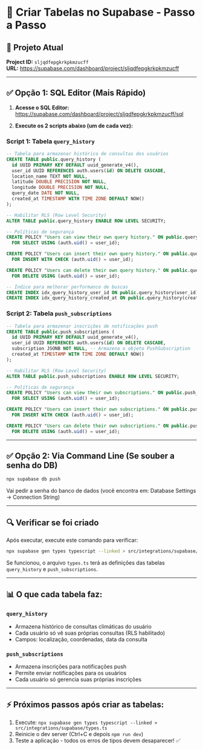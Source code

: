 # 🚀 Criar Tabelas no Supabase - Passo a Passo

## 📍 Projeto Atual
**Project ID:** `sljqdfepgkrkpkmzucff`  
**URL:** https://supabase.com/dashboard/project/sljqdfepgkrkpkmzucff

---

## ✅ Opção 1: SQL Editor (Mais Rápido)

1. **Acesse o SQL Editor:**
   https://supabase.com/dashboard/project/sljqdfepgkrkpkmzucff/sql

2. **Execute os 2 scripts abaixo (um de cada vez):**

### Script 1: Tabela `query_history`

```sql
-- Tabela para armazenar histórico de consultas dos usuários
CREATE TABLE public.query_history (
  id UUID PRIMARY KEY DEFAULT uuid_generate_v4(),
  user_id UUID REFERENCES auth.users(id) ON DELETE CASCADE,
  location_name TEXT NOT NULL,
  latitude DOUBLE PRECISION NOT NULL,
  longitude DOUBLE PRECISION NOT NULL,
  query_date DATE NOT NULL,
  created_at TIMESTAMP WITH TIME ZONE DEFAULT NOW()
);

-- Habilitar RLS (Row Level Security)
ALTER TABLE public.query_history ENABLE ROW LEVEL SECURITY;

-- Políticas de segurança
CREATE POLICY "Users can view their own query history." ON public.query_history
  FOR SELECT USING (auth.uid() = user_id);

CREATE POLICY "Users can insert their own query history." ON public.query_history
  FOR INSERT WITH CHECK (auth.uid() = user_id);

CREATE POLICY "Users can delete their own query history." ON public.query_history
  FOR DELETE USING (auth.uid() = user_id);

-- Índice para melhorar performance de buscas
CREATE INDEX idx_query_history_user_id ON public.query_history(user_id);
CREATE INDEX idx_query_history_created_at ON public.query_history(created_at DESC);
```

### Script 2: Tabela `push_subscriptions`

```sql
-- Tabela para armazenar inscrições de notificações push
CREATE TABLE public.push_subscriptions (
  id UUID PRIMARY KEY DEFAULT uuid_generate_v4(),
  user_id UUID REFERENCES auth.users(id) ON DELETE CASCADE,
  subscription JSONB NOT NULL, -- Armazena o objeto PushSubscription
  created_at TIMESTAMP WITH TIME ZONE DEFAULT NOW()
);

-- Habilitar RLS (Row Level Security)
ALTER TABLE public.push_subscriptions ENABLE ROW LEVEL SECURITY;

-- Políticas de segurança
CREATE POLICY "Users can view their own subscriptions." ON public.push_subscriptions
  FOR SELECT USING (auth.uid() = user_id);

CREATE POLICY "Users can insert their own subscriptions." ON public.push_subscriptions
  FOR INSERT WITH CHECK (auth.uid() = user_id);

CREATE POLICY "Users can delete their own subscriptions." ON public.push_subscriptions
  FOR DELETE USING (auth.uid() = user_id);
```

---

## ✅ Opção 2: Via Command Line (Se souber a senha do DB)

```bash
npx supabase db push
```

Vai pedir a senha do banco de dados (você encontra em: Database Settings → Connection String)

---

## 🔍 Verificar se foi criado

Após executar, execute este comando para verificar:

```bash
npx supabase gen types typescript --linked > src/integrations/supabase/types.ts
```

Se funcionou, o arquivo `types.ts` terá as definições das tabelas `query_history` e `push_subscriptions`.

---

## 📊 O que cada tabela faz:

### `query_history`
- Armazena histórico de consultas climáticas do usuário
- Cada usuário só vê suas próprias consultas (RLS habilitado)
- Campos: localização, coordenadas, data da consulta

### `push_subscriptions`
- Armazena inscrições para notificações push
- Permite enviar notificações para os usuários
- Cada usuário só gerencia suas próprias inscrições

---

## ⚡ Próximos passos após criar as tabelas:

1. Execute: `npx supabase gen types typescript --linked > src/integrations/supabase/types.ts`
2. Reinicie o dev server (Ctrl+C e depois `npm run dev`)
3. Teste a aplicação - todos os erros de tipos devem desaparecer! ✅
